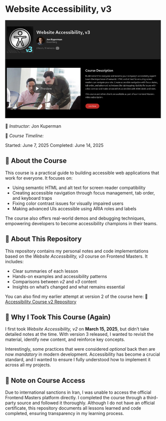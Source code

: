 # Website Accessibility, v3

![course image](https://github.com/homayunmmdy/a11y-v3/blob/main/images/course_image.png) 


🧠 *Instructor:* Jon Kuperman

📅 *Course Timeline:*

Started: June 7, 2025
Completed: June 14, 2025


## 🎯 About the Course

This course is a practical guide to building accessible web applications that work for everyone. It focuses on:

* Using semantic HTML and alt text for screen reader compatibility
* Creating accessible navigation through focus management, tab order, and keyboard traps
* Fixing color contrast issues for visually impaired users
* Making advanced UIs accessible using ARIA roles and labels

The course also offers real-world demos and debugging techniques, empowering developers to become accessibility champions in their teams.

## 📘 About This Repository

This repository contains my personal notes and code implementations based on the *Website Accessibility, v3* course on Frontend Masters. It includes:

* Clear summaries of each lesson
* Hands-on examples and accessibility patterns
* Comparisons between *v2* and *v3* content
* Insights on what’s changed and what remains essential

You can also find my earlier attempt at version 2 of the course here:
🔗 [Accessibility Course v2 Repository](https://github.com/homayunmmdy/accessiblity-course)



## 🔄 Why I Took This Course (Again)

I first took *Website Accessibility, v2* on **March 15, 2025**, but didn’t take detailed notes at the time. With version 3 released, I wanted to revisit the material, identify new content, and reinforce key concepts.

Interestingly, some practices that were considered *optional* back then are now *mandatory* in modern development. Accessibility has become a crucial standard, and I wanted to ensure I fully understood how to implement it across all my projects.



## 📢 Note on Course Access

Due to international sanctions in Iran, I was unable to access the official Frontend Masters platform directly. I completed the course through a third-party source and followed it thoroughly. Although I do not have an official certificate, this repository documents all lessons learned and code completed, ensuring transparency in my learning process.
